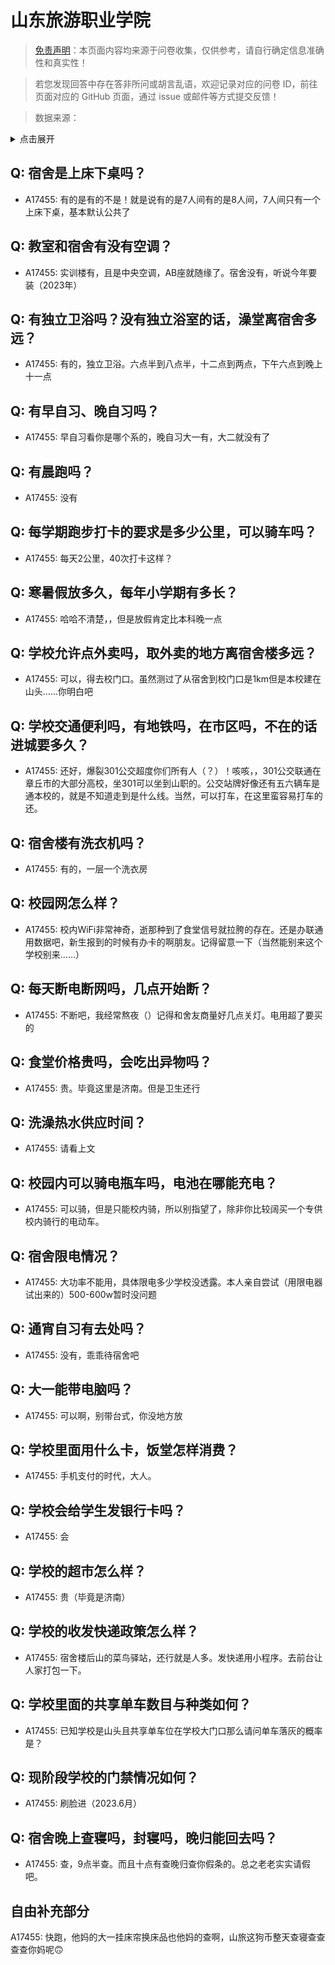 # 山东旅游职业学院

> [免责声明](https://colleges.chat/#_3)：本页面内容均来源于问卷收集，仅供参考，请自行确定信息准确性和真实性！

> 若您发现回答中存在答非所问或胡言乱语，欢迎记录对应的问卷 ID，前往页面对应的 GitHub 页面，通过 issue 或邮件等方式提交反馈！

> 数据来源：

<details><summary>点击展开</summary>
<ul>
<li>A17455: 匿名 (2023 年 06 月)</li>
</ul>
</details>

## Q: 宿舍是上床下桌吗？

- A17455: 有的是有的不是！就是说有的是7人间有的是8人间，7人间只有一个上床下桌，基本默认公共了

## Q: 教室和宿舍有没有空调？

- A17455: 实训楼有，且是中央空调，AB座就随缘了。宿舍没有，听说今年要装（2023年）

## Q: 有独立卫浴吗？没有独立浴室的话，澡堂离宿舍多远？

- A17455: 有的，独立卫浴。六点半到八点半，十二点到两点，下午六点到晚上十一点

## Q: 有早自习、晚自习吗？

- A17455: 早自习看你是哪个系的，晚自习大一有，大二就没有了

## Q: 有晨跑吗？

- A17455: 没有

## Q: 每学期跑步打卡的要求是多少公里，可以骑车吗？

- A17455: 每天2公里，40次打卡这样？

## Q: 寒暑假放多久，每年小学期有多长？

- A17455: 哈哈不清楚，，但是放假肯定比本科晚一点

## Q: 学校允许点外卖吗，取外卖的地方离宿舍楼多远？

- A17455: 可以，得去校门口。虽然测过了从宿舍到校门口是1km但是本校建在山头……你明白吧

## Q: 学校交通便利吗，有地铁吗，在市区吗，不在的话进城要多久？

- A17455: 还好，爆裂301公交超度你们所有人（？）！咳咳，，301公交联通在章丘市的大部分高校，坐301可以坐到山职的。公交站牌好像还有五六辆车是通本校的，就是不知道走到是什么线。当然，可以打车，在这里蛮容易打车的还。

## Q: 宿舍楼有洗衣机吗？

- A17455: 有的，一层一个洗衣房

## Q: 校园网怎么样？

- A17455: 校内WiFi非常神奇，逝那种到了食堂信号就拉胯的存在。还是办联通用数据吧，新生报到的时候有办卡的啊朋友。记得留意一下（当然能别来这个学校别来……）

## Q: 每天断电断网吗，几点开始断？

- A17455: 不断吧，我经常熬夜（）记得和舍友商量好几点关灯。电用超了要买的

## Q: 食堂价格贵吗，会吃出异物吗？

- A17455: 贵。毕竟这里是济南。但是卫生还行

## Q: 洗澡热水供应时间？

- A17455: 请看上文

## Q: 校园内可以骑电瓶车吗，电池在哪能充电？

- A17455: 可以骑，但是只能校内骑，所以别指望了，除非你比较阔买一个专供校内骑行的电动车。

## Q: 宿舍限电情况？

- A17455: 大功率不能用，具体限电多少学校没透露。本人亲自尝试（用限电器试出来的）500-600w暂时没问题

## Q: 通宵自习有去处吗？

- A17455: 没有，乖乖待宿舍吧

## Q: 大一能带电脑吗？

- A17455: 可以啊，别带台式，你没地方放

## Q: 学校里面用什么卡，饭堂怎样消费？

- A17455: 手机支付的时代，大人。

## Q: 学校会给学生发银行卡吗？

- A17455: 会

## Q: 学校的超市怎么样？

- A17455: 贵（毕竟是济南）

## Q: 学校的收发快递政策怎么样？

- A17455: 宿舍楼后山的菜鸟驿站，还行就是人多。发快递用小程序。去前台让人家打包一下。

## Q: 学校里面的共享单车数目与种类如何？

- A17455: 已知学校是山头且共享单车位在学校大门口那么请问单车落灰的概率是？

## Q: 现阶段学校的门禁情况如何？

- A17455: 刷脸进（2023.6月）

## Q: 宿舍晚上查寝吗，封寝吗，晚归能回去吗？

- A17455: 查，9点半查。而且十点有查晚归查你假条的。总之老老实实请假吧。

## 自由补充部分

A17455: 快跑，他妈的大一挂床帘换床品也他妈的查啊，山旅这狗币整天查寝查查查查你妈呢🙃